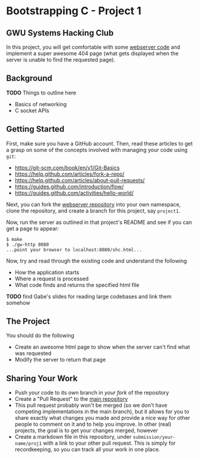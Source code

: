 # Bootstrapping C - Project 1
## GWU Systems Hacking Club

In this project, you will get comfortable with some [webserver code](https://github.com/GW-SHC/gw-http) and implement a super awesome 404 page (what gets displayed when the server is unable to find the requested page).

## Background
**TODO** Things to outline here
 - Basics of networking
 - C socket APIs

## Getting Started
First, make sure you have a GitHub account. Then, read these articles to get a grasp on some of the concepts involved with managing your code using `git`:
 - https://git-scm.com/book/en/v1/Git-Basics
 - https://help.github.com/articles/fork-a-repo/
 - https://help.github.com/articles/about-pull-requests/
 - https://guides.github.com/introduction/flow/
 - https://guides.github.com/activities/hello-world/

Next, you can fork the [webserver repository](https://github.com/GW-SHC/gw-http) into your own namespace, clone the repository, and create a branch for this project, say `project1`.

Now, run the server as outlined in that project's README and see if you can get a page to appear:
```
$ make
$ ./gw-http 8080
...point your browser to localhost:8080/shc.html...
```

Now, try and read through the existing code and understand the following
 - How the application starts
 - Where a request is processed
 - What code finds and returns the specified html file

**TODO** find Gabe's slides for reading large codebases and link them somehow

## The Project
You should do the following
 - Create an awesome html page to show when the server can't find what was requested
 - Modify the server to return that page

## Sharing Your Work
 - Push your code to its own branch in *your fork* of the repository
 - Create a "Pull Request" to the [main repository](https://github.com/GW-SHC/gw-http)
  - This pull request probably won't be merged (so we don't have competing implementations in the main branch), but it allows for you to share exactly what changes you made and provide a nice way for other people to comment on it and to help you improve. In other (real) projects, the goal is to get your changes merged, however
 - Create a markdown file in this repository, under `submission/your-name/proj1` with a link to your other pull request. This is simply for recordkeeping, so you can track all your work in one place.
